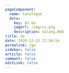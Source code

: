 ```yaml
---
pageComponent: 
  name: Catalogue
  data: 
    key: 02.Go
    imgUrl: /img/ui.png
    description: Golang,Web 
title: Go
date: 2020-12-22 21:50:54
permalink: /go
sidebar: false
article: false
comment: false
editLink: false
---
```

